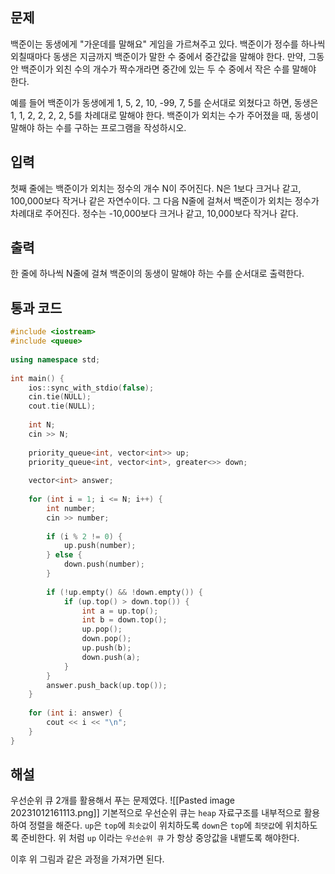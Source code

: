 ## 문제
백준이는 동생에게 "가운데를 말해요" 게임을 가르쳐주고 있다. 백준이가 정수를 하나씩 외칠때마다 동생은 지금까지 백준이가 말한 수 중에서 중간값을 말해야 한다. 만약, 그동안 백준이가 외친 수의 개수가 짝수개라면 중간에 있는 두 수 중에서 작은 수를 말해야 한다.

예를 들어 백준이가 동생에게 1, 5, 2, 10, -99, 7, 5를 순서대로 외쳤다고 하면, 동생은 1, 1, 2, 2, 2, 2, 5를 차례대로 말해야 한다. 백준이가 외치는 수가 주어졌을 때, 동생이 말해야 하는 수를 구하는 프로그램을 작성하시오.
## 입력
첫째 줄에는 백준이가 외치는 정수의 개수 N이 주어진다. N은 1보다 크거나 같고, 100,000보다 작거나 같은 자연수이다. 그 다음 N줄에 걸쳐서 백준이가 외치는 정수가 차례대로 주어진다. 정수는 -10,000보다 크거나 같고, 10,000보다 작거나 같다.
## 출력
한 줄에 하나씩 N줄에 걸쳐 백준이의 동생이 말해야 하는 수를 순서대로 출력한다.

## 통과 코드
```cpp
#include <iostream>  
#include <queue>  
  
using namespace std;  
  
int main() {  
    ios::sync_with_stdio(false);  
    cin.tie(NULL);  
    cout.tie(NULL);  
  
    int N;  
    cin >> N;  
  
    priority_queue<int, vector<int>> up;  
    priority_queue<int, vector<int>, greater<>> down;  
  
    vector<int> answer;  
  
    for (int i = 1; i <= N; i++) {  
        int number;  
        cin >> number;  
  
        if (i % 2 != 0) {  
            up.push(number);  
        } else {  
            down.push(number);  
        }  
  
        if (!up.empty() && !down.empty()) {  
            if (up.top() > down.top()) {  
                int a = up.top();  
                int b = down.top();  
                up.pop();  
                down.pop();  
                up.push(b);  
                down.push(a);  
            }  
        }  
        answer.push_back(up.top());  
    }  
  
    for (int i: answer) {  
        cout << i << "\n";  
    }  
}
```
## 해설
우선순위 큐 2개를 활용해서 푸는 문제였다.
![[Pasted image 20231012161113.png]]
기본적으로 우선순위 큐는 `heap` 자료구조를 내부적으로 활용하여 정렬을 해준다.
`up`은 `top`에 `최솟값`이 위치하도록 `down`은 `top`에 `최댓값`에 위치하도록 준비한다.
위 처럼 `up` 이라는 `우선순위 큐` 가 항상 중앙값을 내뱉도록 해야한다.

이후 위 그림과 같은 과정을 가져가면 된다.